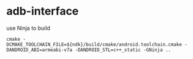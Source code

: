 # adb-interface

use Ninja to build

```shell
cmake -DCMAKE_TOOLCHAIN_FILE=${ndk}/build/cmake/android.toolchain.cmake -DANDROID_ABI=armeabi-v7a -DANDROID_STL=c++_static -GNinja ..
```
